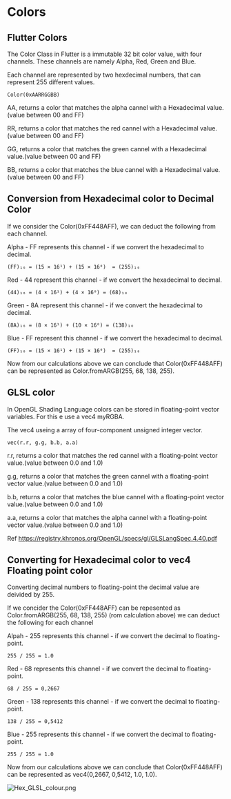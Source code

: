 # Colors


## Flutter Colors

The Color Class in Flutter is a immutable 32 bit color value, with four channels. These channels are namely Alpha, Red, Green and Blue.

Each channel are represented by two hexdecimal numbers, that can represent 255 different values.

    Color(0xAARRGGBB)

AA, returns a color that matches the alpha cannel with a Hexadecimal value.(value between 00 and FF)

RR, returns a color that matches the red cannel with a Hexadecimal value.(value between 00 and FF)

GG, returns a color that matches the green cannel with a Hexadecimal value.(value between 00 and FF)

BB, returns a color that matches the blue cannel with a Hexadecimal value.(value between 00 and FF)

## Conversion from Hexadecimal color to Decimal Color

If we consider the Color(0xFF448AFF), we can deduct the following from each channel.

Alpha - FF represents this channel - if we convert the hexadecimal to decimal.

    (FF)₁₆ = (15 × 16¹) + (15 × 16⁰)  = (255)₁₀

Red - 44 represent this channel - if we convert the hexadecimal to decimal.

    (44)₁₆ = (4 × 16¹) + (4 × 16⁰) = (68)₁₀

Green - 8A represent this channel - if we convert the hexadecimal to decimal.

    (8A)₁₆ = (8 × 16¹) + (10 × 16⁰) = (138)₁₀

Blue - FF represent this channel - if we convert the hexadecimal to decimal.

    (FF)₁₆ = (15 × 16¹) + (15 × 16⁰)  = (255)₁₀

Now from our calculations above we can conclude that Color(0xFF448AFF) can be represented as Color.fromARGB(255, 68, 138, 255).


## GLSL color

In OpenGL Shading Language colors can be stored in floating-point vector variables. For this e use a vec4 myRGBA.

The vec4 useing a array of four-component unsigned integer vector.

    vec(r.r, g.g, b.b, a.a)

r.r, returns a color that matches the red cannel with a floating-point vector value.(value between 0.0 and 1.0)

g.g, returns a color that matches the green cannel with a floating-point vector value.(value between 0.0 and 1.0)

b.b, returns a color that matches the blue cannel with a floating-point vector value.(value between 0.0 and 1.0)

a.a, returns a color that matches the alpha cannel with a floating-point vector value.(value between 0.0 and 1.0)

Ref
https://registry.khronos.org/OpenGL/specs/gl/GLSLangSpec.4.40.pdf



## Converting for Hexadecimal color to vec4 Floating point color 

Converting decimal numbers to floating-point the decimal value are deivided by 255.

If we concider the Color(0xFF448AFF) can be repesented as Color.fromARGB(255, 68, 138, 255) (rom calculation above) we can deduct the following for each channel

Alpah  - 255 represents this channel - if we convert the decimal to floating-point.

    255 / 255 = 1.0

Red  - 68 represents this channel - if we convert the decimal to floating-point.

    68 / 255 = 0,2667

Green  - 138 represents this channel - if we convert the decimal to floating-point.

    138 / 255 = 0,5412

Blue  - 255 represents this channel - if we convert the decimal to floating-point.

    255 / 255 = 1.0

Now from our calculations above we can conclude that Color(0xFF448AFF) can be represented as vec4(0,2667, 0,5412, 1.0, 1.0).

![Hex_GLSL_colour.png](https://github.com/Flutter-Bounty-Hunters/flutter_shaders/tree/main/source/images/Hex_GLSL_colour.png)




